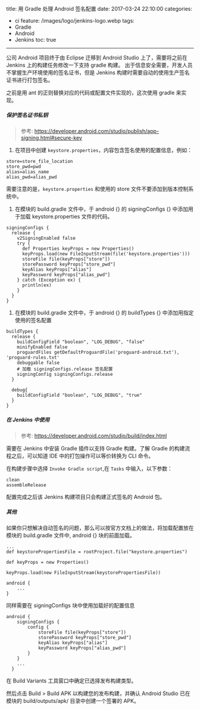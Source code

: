 title: 用 Gradle 处理 Android 签名配置
date: 2017-03-24 22:10:00
categories:
  - ci
feature: /images/logo/jenkins-logo.webp
tags:
  - Gradle
  - Android
  - Jenkins
toc: true
---

公司 Android 项目终于由 Eclipse 迁移到 Android Studio 上了，需要将之前在 Jenkins 上的构建任务修改一下支持 gradle 构建。
出于信息安全需要，开发人员不掌握生产环境使用的签名证书，但是 Jenkins 构建时需要自动的使用生产签名证书进行打包签名。

之前是用 ant 的正则替换对应的代码或配置文件实现的，这次使用 gradle 来实现。

<!-- more -->

##### 保护签名证书私钥

> 参考: https://developer.android.com/studio/publish/app-signing.html#secure-key

1. 在项目中创建 `keystore.properties`，内容包含签名使用的配置信息，例如：

```
store=store_file_location
store_pwd=pwd
alias=alias_name
alias_pwd=alias_pwd
```
需要注意的是，`keystore.properties` 和使用的 store 文件不要添加到版本控制系统中。

1. 在模块的 build.gradle 文件中，于 android {} 的 signingConfigs {} 中添加用于加载 keystore.properties 文件的代码。

```
signingConfigs {
  release {
    v2SigningEnabled false
    try {
      def Properties keyProps = new Properties()
      keyProps.load(new FileInputStream(file('keystore.properties')))
      storeFile file(keyProps["store"])
      storePassword keyProps["store_pwd"]
      keyAlias keyProps["alias"]
      keyPassword keyProps["alias_pwd"]
    } catch (Exception ex) {
      println(ex)
    }
  }
}
```

1. 在模块的 build.gradle 文件中，于 android {} 的 buildTypes {} 中添加用指定使用的签名配置

```
buildTypes {
  release {
    buildConfigField "boolean", "LOG_DEBUG", "false"
    minifyEnabled false
    proguardFiles getDefaultProguardFile('proguard-android.txt'), 'proguard-rules.txt'
    debuggable false
    # 加载 signingConfigs.release 签名配置
    signingConfig signingConfigs.release
  }

  debug{
    buildConfigField "boolean", "LOG_DEBUG", "true"
  }
}
```

##### 在 Jenkins 中使用

> 参考: https://developer.android.com/studio/build/index.html

需要在 Jenkins 中安装 Gradle 插件以支持 Gradle 构建。了解 Gradle 的构建流程之后，可以知道 IDE 中的打包操作可以等价转换为 CLI 命令。

在构建步骤中选择 `Invoke Gradle script`,在 `Tasks` 中输入，以下参数：

```
clean
assembleRelease
```

配置完成之后该 Jenkins 构建项目只会构建正式签名的 Android 包。

##### 其他

如果你只想解决自动签名的问题，那么可以按官方文档上的做法，将加载配置放在模块的 build.gradle 文件中, android {} 块的前面加载。

```
...
def keystorePropertiesFile = rootProject.file("keystore.properties")

def keyProps = new Properties()

keyProps.load(new FileInputStream(keystorePropertiesFile))

android {
    ...
}
```

同样需要在 signingConfigs 块中使用加载好的配置信息

```
android {
    signingConfigs {
        config {
            storeFile file(keyProps["store"])
            storePassword keyProps["store_pwd"]
            keyAlias keyProps["alias"]
            keyPassword keyProps["alias_pwd"]
        }
    }
    ...
  }
```

在 Build Variants 工具窗口中确定已选择发布构建类型。

然后点击 Build > Build APK 以构建您的发布构建，并确认 Android Studio 已在模块的 build/outputs/apk/ 目录中创建一个签署的 APK。


